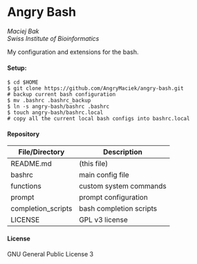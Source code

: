# Angry Bash
*Maciej Bak*  
*Swiss Institute of Bioinformatics*

My configuration and extensions for the bash.
#### Setup: 
```
$ cd $HOME
$ git clone https://github.com/AngryMaciek/angry-bash.git
# backup current bash configuration
$ mv .bashrc .bashrc_backup
$ ln -s angry-bash/bashrc .bashrc
$ touch angry-bash/bashrc.local
# copy all the current local bash configs into bashrc.local
```

#### Repository

| File/Directory  | Description |
| ------ | ------ |
| README.md | (this file) |
| bashrc | main config file |
| functions | custom system commands |
| prompt | prompt configuration |
| completion_scripts | bash completion scripts |
| LICENSE | GPL v3 license |

#### License

GNU General Public License 3
